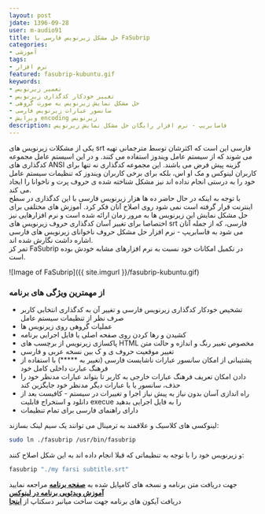 ```yaml
---
layout: post
jdate: 1396-09-28
user: m-audio91
title: حل مشکل زیرنویس فارسی با FaSubrip
categories:
- آموزشی
tags:
- نرم افزار
featured: fasubrip-kubuntu.gif
keywords:
- تعمیر زیرنویس
- تغییر خودکار کدگذاری زیرنویس
- حل مشکل نمایش زیرنویس به صورت گروهی
- سانسور عبارات زیرنویس فارسی
- ویرایش encoding زیرنویس
description: فاسابریپ - نرم افزار رایگان حل مشکل نمایش زیرنویس
---
```


یکی از مشکلات زیرنویس های srt فارسی این است که اکثرشان توسط مترجمانی تهیه می شوند که از سیستم عامل ویندوز استفاده می کنند. و در این اسیستم عامل مجموعه کدگذاری های ANSI گزینه پیش فرض می باشند. 
این مجموعه کدگذاری نه تنها برای کاربران لینوکس و مک او اس، بلکه برای برخی کاربران ویندوز که تنظیمات سیستم عامل خود را به درستی انجام نداده اند نیز مشکل شناخته شده ی حروف پرت و ناخوانا را ایجاد می کند.  
با توجه به اینکه در حال حاضر ده ها هزار زیرنویس فارسی با این کدگذاری در سطح اینترنت قرار گرفته است نمی شود روی اصلاح آنان فکر کرد. آموزش های مختلفی برای حل مشکل نمایش این زیرنویس ها به مرور زمان ارائه شده است و 
نرم افزارهایی نیز اختصاصا برای تغییر آسان کدگذاری حروف زیرنویس های srt فارسی، که از جمله آنان می شود به فاسابریپ - نرم افزار حل مشکل حروف ناخوانای زیرنویس های فارسی اشاره داشت نگارش شده اند.  
تمر کز FaSubrip در تکمیل امکانات خود نسبت به نرم افزارهای مشابه خودش بوده است.

![Image of FaSubrip]({{ site.imgurl }}/fasubrip-kubuntu.gif)

### از مهمترین ویژگی های برنامه
* تشخیص خودکار کدگذاری زیرنویس فارسی و تغییر آن به کدگذاری انتخابی کاربر صرف نظر از تنظیمات سیستم عامل
* عملیات گروهی روی زیرنویس ها
* کشیدن و رها کردن روی صفحه اصلی یا فایل اجرایی برنامه
* پاکسازی زیرنویس از برچسب های HTML مخصوص تغییر رنگ و اندازه و حالت متن
* تغییر موقعیت حروف ی و ک بین نسخه عربی و فارسی
* پشتیبانی از امکان سانسور عبارات ناشایست فارسی (تغییر به *****) با استفاده از فرهنگ عبارت داخلی کامل خود
*  دادن امکان تعریف فرهنگ عبارات خارجی به کاربر تا بتواند عبارات مدنظر خود را حذف، سانسور یا با عبارات دیگر مدنظر خود جایگزین کند
* راه اندازی آسان بدون نیاز به پیش نیاز اجرا و تغییرات در سیستم - کافیست بعد از دانلود و استخراج قابلیت execue را به فایل اجرایی بدهید
* دارای راهنمای فارسی برای تمام تنظیمات
  
  
 لینوکسی های کلاسیک و علاقمند به ترمینال می توانند یک سیم لینک بسازند:  
 ```sh
 sudo ln ./fasubrip /usr/bin/fasubrip
 ```  
 و زیرنویس خود را با توجه به تنظیماتی که قبلا انجام داده اند به این شکل اصلاح کنند:  
 ```sh
 fasubrip "./my farsi subtitle.srt"
 ```
  
جهت دریافت متن برنامه و نسخه های کامپایل شده به [**صفحه برنامه**](https://github.com/m-audio91/FaSubrip)  مراجعه نمایید   
[**آموزش ویدئویی برنامه در لینوکس**](https://www.aparat.com/v/nMaAb/%D8%AD%D9%84_%D9%85%D8%B4%DA%A9%D9%84_%D8%B2%DB%8C%D8%B1%D9%86%D9%88%DB%8C%D8%B3_%D9%81%D8%A7%D8%B1%D8%B3%DB%8C_%D9%84%DB%8C%D9%86%D9%88%DA%A9%D8%B3_Linux)  
دریافت آیکون های برنامه جهت ساخت میانبر دسکتاپ از [**اینجا**](https://github.com/m-audio91/FaSubrip/tree/master/extra/icon)   
